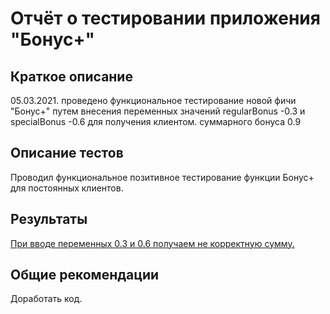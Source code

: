 # Отчёт о тестировании приложения "Бонус+"

## Краткое описание
05.03.2021. проведено функциональное тестирование новой фичи "Бонус+" путем внесения
переменных значений regularBonus -0.3 и  specialBonus -0.6 для получения клиентом. суммарного бонуса 0.9

## Описание тестов
Проводил функциональное позитивное тестирование функции Бонус+ для постоянных
клиентов.
## Результаты

[При вводе переменных 0.3 и 0.6 получаем  не корректную сумму.](https://github.com/Guliaiev/Precision/issues)

## Общие рекомендации

Доработать код.
